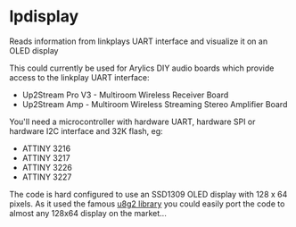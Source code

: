 # lpdisplay

Reads information from linkplays UART interface and visualize it on an OLED display

This could currently be used for Arylics DIY audio boards which provide access to the linkplay UART interface:
- Up2Stream Pro V3 - Multiroom Wireless Receiver Board
- Up2Stream Amp - Multiroom Wireless Streaming Stereo Amplifier Board

You'll need a microcontroller with hardware UART, hardware SPI or hardware I2C interface and 32K flash, eg:
- ATTINY 3216
- ATTINY 3217
- ATTINY 3226
- ATTINY 3227

The code is hard configured to use an SSD1309 OLED display with 128 x 64 pixels. As it used the famous [u8g2 library](https://github.com/olikraus/u8g2/wiki) you could easily port the code to almost any 128x64 display on the market...
